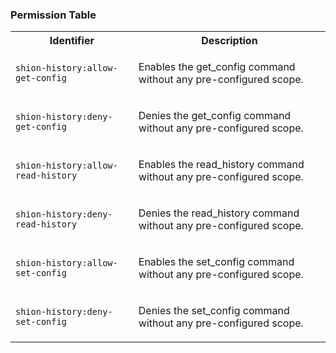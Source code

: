 
### Permission Table 

<table>
<tr>
<th>Identifier</th>
<th>Description</th>
</tr>


<tr>
<td>

`shion-history:allow-get-config`

</td>
<td>

Enables the get_config command without any pre-configured scope.

</td>
</tr>

<tr>
<td>

`shion-history:deny-get-config`

</td>
<td>

Denies the get_config command without any pre-configured scope.

</td>
</tr>

<tr>
<td>

`shion-history:allow-read-history`

</td>
<td>

Enables the read_history command without any pre-configured scope.

</td>
</tr>

<tr>
<td>

`shion-history:deny-read-history`

</td>
<td>

Denies the read_history command without any pre-configured scope.

</td>
</tr>

<tr>
<td>

`shion-history:allow-set-config`

</td>
<td>

Enables the set_config command without any pre-configured scope.

</td>
</tr>

<tr>
<td>

`shion-history:deny-set-config`

</td>
<td>

Denies the set_config command without any pre-configured scope.

</td>
</tr>
</table>
